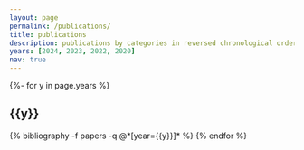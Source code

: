 ```yaml
---
layout: page
permalink: /publications/
title: publications
description: publications by categories in reversed chronological order
years: [2024, 2023, 2022, 2020]
nav: true
---
```

<!-- _pages/publications.md -->
<div class="publications">

{%- for y in page.years %}
  <h2 class="year">{{y}}</h2>
  {% bibliography -f papers -q @*[year={{y}}]* %}
{% endfor %}

</div>
